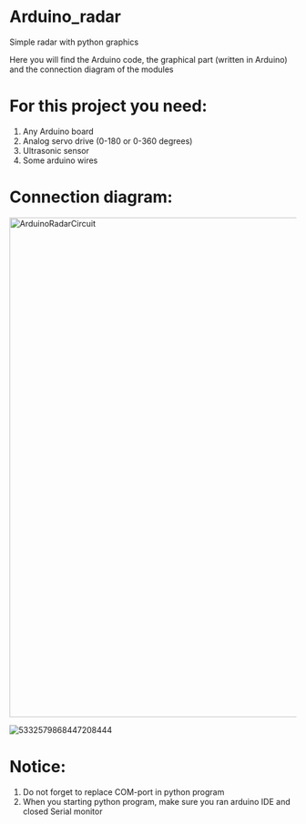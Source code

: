 # Arduino_radar
Simple radar with python graphics

Here you will find the Arduino code, the graphical part (written in Arduino) and the connection diagram of the modules

# For this project you need:
1. Any Arduino board
2. Analog servo drive (0-180 or 0-360 degrees)
3. Ultrasonic sensor
4. Some arduino wires
# Connection diagram:
<img width="878" alt="ArduinoRadarCircuit" src="https://github.com/user-attachments/assets/95c331ca-24a1-43a9-95de-f3fc3d5d1b05" />

![5332579868447208444](https://github.com/user-attachments/assets/340d5fcd-4547-4ae8-b8a1-1e8ebd9a127b)


# Notice:
1. Do not forget to replace COM-port in python program
2. When you starting python program, make sure you ran arduino IDE and closed Serial monitor
